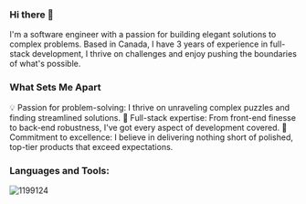 ### Hi there 👋
 I'm a software engineer with a passion for building elegant solutions to complex problems. Based in Canada, I have 3 years of experience in full-stack development, I thrive on challenges and enjoy pushing the boundaries of what's possible.

### What Sets Me Apart
 💡 Passion for problem-solving: I thrive on unraveling complex puzzles and finding streamlined solutions.
 🚀 Full-stack expertise: From front-end finesse to back-end robustness, I've got every aspect of development covered.
 🌟 Commitment to excellence: I believe in delivering nothing short of polished, top-tier products that exceed expectations.

### Languages and Tools:
![1199124](https://github.com/shallysharma/shallysharma/assets/70771782/5a2237d5-4729-47f0-a2a1-22d84d438f4b)
